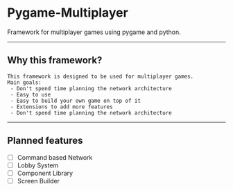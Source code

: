 # Pygame-Multiplayer

Framework for multiplayer games using pygame and python.

---

## Why this framework?
    
    This framework is designed to be used for multiplayer games. 
    Main goals:
     - Don't spend time planning the network architecture
     - Easy to use
     - Easy to build your own game on top of it
     - Extensions to add more features
     - Don't spend time planning the network architecture

---

## Planned features
- [ ] Command based Network
- [ ] Lobby System
- [ ] Component Library
- [ ] Screen Builder
